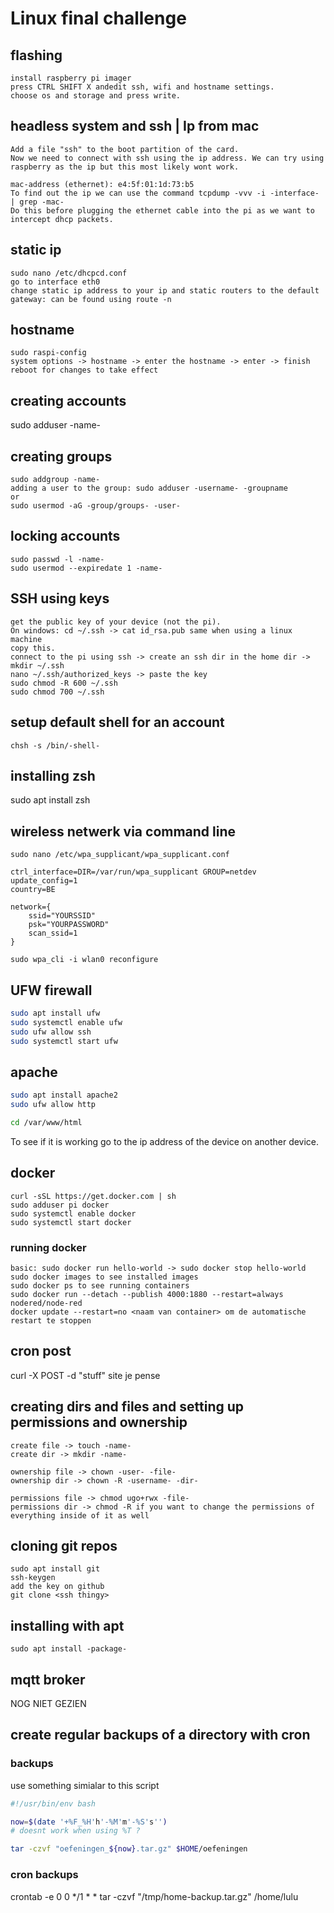 # Linux final challenge

## flashing

```text
install raspberry pi imager
press CTRL SHIFT X andedit ssh, wifi and hostname settings.
choose os and storage and press write.
```


## headless system and ssh | Ip from mac

```text
Add a file "ssh" to the boot partition of the card.
Now we need to connect with ssh using the ip address. We can try using
raspberry as the ip but this most likely wont work.

mac-address (ethernet): e4:5f:01:1d:73:b5
To find out the ip we can use the command tcpdump -vvv -i -interface- | grep -mac-
Do this before plugging the ethernet cable into the pi as we want to
intercept dhcp packets.
```

## static ip

```text
sudo nano /etc/dhcpcd.conf
go to interface eth0
change static ip address to your ip and static routers to the default
gateway: can be found using route -n
```

## hostname

```text
sudo raspi-config
system options -> hostname -> enter the hostname -> enter -> finish
reboot for changes to take effect
```

## creating accounts

sudo adduser -name-

## creating groups

```text
sudo addgroup -name-
adding a user to the group: sudo adduser -username- -groupname
or
sudo usermod -aG -group/groups- -user-
```

## locking accounts

```text
sudo passwd -l -name-
sudo usermod --expiredate 1 -name-
```

## SSH using keys

```text
get the public key of your device (not the pi).
On windows: cd ~/.ssh -> cat id_rsa.pub same when using a linux machine
copy this.
connect to the pi using ssh -> create an ssh dir in the home dir -> mkdir ~/.ssh
nano ~/.ssh/authorized_keys -> paste the key
sudo chmod -R 600 ~/.ssh
sudo chmod 700 ~/.ssh
```

## setup default shell for an account

```text
chsh -s /bin/-shell-
```

## installing zsh

sudo apt install zsh

## wireless netwerk via command line


```text
sudo nano /etc/wpa_supplicant/wpa_supplicant.conf

ctrl_interface=DIR=/var/run/wpa_supplicant GROUP=netdev
update_config=1
country=BE

network={
    ssid="YOURSSID"
    psk="YOURPASSWORD"
    scan_ssid=1
}

sudo wpa_cli -i wlan0 reconfigure
```

## UFW firewall

```bash
sudo apt install ufw
sudo systemctl enable ufw
sudo ufw allow ssh
sudo systemctl start ufw
```

## apache

```bash
sudo apt install apache2
sudo ufw allow http

cd /var/www/html
```

To see if it is working go to the ip address of the device on another device.

## docker

```text
curl -sSL https://get.docker.com | sh
sudo adduser pi docker
sudo systemctl enable docker
sudo systemctl start docker
```

### running docker

```text
basic: sudo docker run hello-world -> sudo docker stop hello-world
sudo docker images to see installed images
sudo docker ps to see running containers
sudo docker run --detach --publish 4000:1880 --restart=always nodered/node-red
docker update --restart=no <naam van container> om de automatische restart te stoppen
```

## cron post

curl -X POST -d "stuff" site je pense

## creating dirs and files and setting up permissions and ownership

```text
create file -> touch -name-
create dir -> mkdir -name-

ownership file -> chown -user- -file-
ownership dir -> chown -R -username- -dir-

permissions file -> chmod ugo+rwx -file-
permissions dir -> chmod -R if you want to change the permissions of everything inside of it as well
```

## cloning git repos

```text
sudo apt install git
ssh-keygen
add the key on github
git clone <ssh thingy>
```

## installing with apt

```text
sudo apt install -package-
```

## mqtt broker

NOG NIET GEZIEN

## create regular backups of a directory with cron

### backups

use something simialar to this script

```bash
#!/usr/bin/env bash

now=$(date '+%F_%H'h'-%M'm'-%S's'')
# doesnt work when using %T ?

tar -czvf "oefeningen_${now}.tar.gz" $HOME/oefeningen
```

### cron backups

crontab -e
0 0 */1 * * tar -czvf "/tmp/home-backup.tar.gz" /home/lulu


